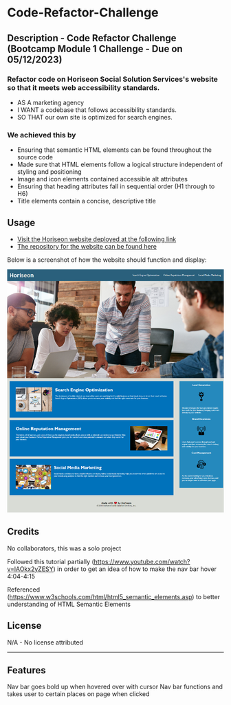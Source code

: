# Code-Refactor-Challenge

## Description - Code Refactor Challenge (Bootcamp Module 1 Challenge - Due on 05/12/2023)

### Refactor code on Horiseon Social Solution Services's website so that it meets web accessibility standards. 

- AS A marketing agency
- I WANT a codebase that follows accessibility standards.
- SO THAT our own site is optimized for search engines.

### We achieved this by

- Ensuring that semantic HTML elements can be found throughout the source code
- Made sure that HTML elements follow a logical structure independent of styling and positioning
- Image and icon elements contained accessible alt attributes
- Ensuring that heading attributes fall in sequential order (H1 through to H6)
- Title elements contain a concise, descriptive title


## Usage

- [Visit the Horiseon website deployed at the following link](https://aaron1490.github.io/Code-Refactor-Challenge/)
- [The repository for the website can be found here](https://github.com/aaron1490/Code-Refactor-Challenge)

Below is a screenshot of how the website should function and display:

![Website screenshot](assets/images/crc.png)


## Credits

No collaborators, this was a solo project

Followed this tutorial partially (https://www.youtube.com/watch?v=lAOkx2yZESY) in order to get an idea of how to make the nav bar hover 4:04-4:15

Referenced (https://www.w3schools.com/html/html5_semantic_elements.asp) to better understanding of HTML Semantic Elements

## License

N/A - No license attributed

---

## Features

Nav bar goes bold up when hovered over with cursor
Nav bar functions and takes user to certain places on page when clicked
